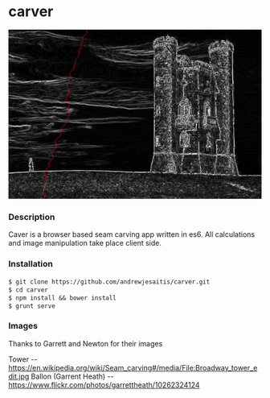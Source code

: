 # carver

![Carver](https://raw.githubusercontent.com/andrewjesaitis/carver/master/app/images/towerSobelVert.png "Carver")

### Description

Caver is a browser based seam carving app written in es6. All calculations and image manipulation take place client side.

### Installation

```
$ git clone https://github.com/andrewjesaitis/carver.git
$ cd carver
$ npm install && bower install
$ grunt serve
```

### Images

Thanks to Garrett and Newton for their images

Tower -- https://en.wikipedia.org/wiki/Seam_carving#/media/File:Broadway_tower_edit.jpg
Ballon (Garrent Heath) -- https://www.flickr.com/photos/garrettheath/10262324124

